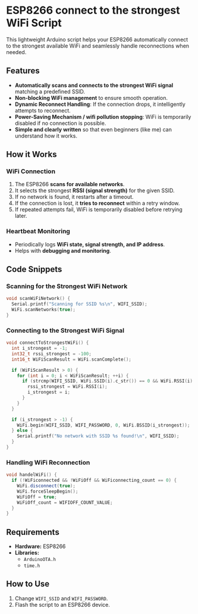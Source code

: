 # ESP8266 connect to the strongest WiFi  Script

This lightweight Arduino script helps your ESP8266 automatically connect to the strongest available WiFi and seamlessly handle reconnections when needed.

## Features

- **Automatically scans and connects to the strongest WiFi signal** matching a predefined SSID.
- **Non-blocking WiFi management** to ensure smooth operation.
- **Dynamic Reconnect Handling**: If the connection drops, it intelligently attempts to reconnect.
- **Power-Saving Mechanism / wifi pollution stopping**: WiFi is temporarily disabled if no connection is possible.
- **Simple and clearly written** so that even beginners (like me) can understand how it works.

## How it Works

### WiFi Connection

1. The ESP8266 **scans for available networks**.
2. It selects the strongest **RSSI (signal strength)** for the given SSID.
3. If no network is found, it restarts after a timeout.
4. If the connection is lost, it **tries to reconnect** within a retry window.
5. If repeated attempts fail, WiFi is temporarily disabled before retrying later.

   
### Heartbeat Monitoring

- Periodically logs **WiFi state, signal strength, and IP address**.
- Helps with **debugging and monitoring**.

## Code Snippets

### Scanning for the Strongest WiFi Network
```cpp
void scanWiFiNetwork() {
  Serial.printf("Scanning for SSID %s\n", WIFI_SSID);
  WiFi.scanNetworks(true);
}
```

### Connecting to the Strongest WiFi Signal
```cpp
void connectToStrongestWiFi() {
  int i_strongest = -1;
  int32_t rssi_strongest = -100;
  int16_t WiFiScanResult = WiFi.scanComplete();

  if (WiFiScanResult > 0) {
    for (int i = 0; i < WiFiScanResult; ++i) {
      if (strcmp(WIFI_SSID, WiFi.SSID(i).c_str()) == 0 && WiFi.RSSI(i) > rssi_strongest) {
        rssi_strongest = WiFi.RSSI(i);
        i_strongest = i;
      }
    }
  }

  if (i_strongest > -1) {
    WiFi.begin(WIFI_SSID, WIFI_PASSWORD, 0, WiFi.BSSID(i_strongest));
  } else {
    Serial.printf("No network with SSID %s found!\n", WIFI_SSID);
  }
}
```

### Handling WiFi Reconnection
```cpp
void handelWiFi() {
  if (!WiFiconnected && !WiFiOff && WiFiconnecting_count == 0) {
    WiFi.disconnect(true);
    WiFi.forceSleepBegin();
    WiFiOff = true;
    WiFiOff_count = WIFIOFF_COUNT_VALUE;
  }
}
```

## Requirements

- **Hardware:** ESP8266
- **Libraries:**
  - `ArduinoOTA.h`
  - `time.h`

## How to Use

1. Change `WIFI_SSID` and `WIFI_PASSWORD`.
2. Flash the script to an ESP8266 device.



